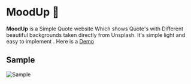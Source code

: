 # MoodUp :cowboy_hat_face:


**MoodUp** is a Simple Quote website Which shows Quote's with Different beautiful backgrounds taken directly from  Unsplash. 
It's simple light and easy to implement .
Here is a [Demo](https://vinc3nt.github.io/moodup/index.html) 



## Sample

![Sample]([https://github.com/vinc3nt/MoodUp/blob/master/image.png])
